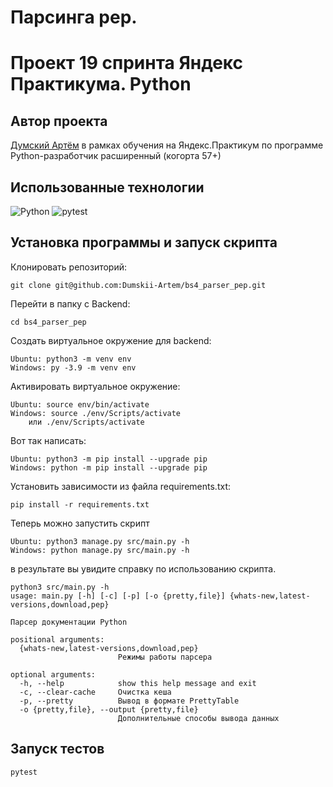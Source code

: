 # Парсинга pep.
# Проект 19 спринта Яндекс Практикума. Python 

## Автор проекта
[Думский Артём](https://github.com/Dumskii-Artem) в рамках обучения
на Яндекс.Практикум по программе Python-разработчик расширенный (когорта 57+)


## Использованные технологии

![Python](https://img.shields.io/badge/Python-3670A0?style=for-the-badge&logo=python&logoColor=ffdd54) 
![pytest](https://img.shields.io/badge/pytest-0A9EDC?style=for-the-badge&logo=pytest&logoColor=white)


## Установка программы и запуск скрипта

Клонировать репозиторий:
```
git clone git@github.com:Dumskii-Artem/bs4_parser_pep.git
```

Перейти в папку с Backend:
```
cd bs4_parser_pep
```
Cоздать виртуальное окружение для backend:
```
Ubuntu: python3 -m venv env
Windows: py -3.9 -m venv env
```
Активировать виртуальное окружение:
```
Ubuntu: source env/bin/activate
Windows: source ./env/Scripts/activate
    или ./env/Scripts/activate
```
Вот так написать:
```
Ubuntu: python3 -m pip install --upgrade pip
Windows: python -m pip install --upgrade pip
```
Установить зависимости из файла requirements.txt:
```
pip install -r requirements.txt
```

Теперь можно запустить скрипт
```
Ubuntu: python3 manage.py src/main.py -h
Windows: python manage.py src/main.py -h
```
в результате вы увидите справку по использованию скрипта.
```
python3 src/main.py -h
usage: main.py [-h] [-c] [-p] [-o {pretty,file}] {whats-new,latest-versions,download,pep}

Парсер документации Python

positional arguments:
  {whats-new,latest-versions,download,pep}
                        Режимы работы парсера

optional arguments:
  -h, --help            show this help message and exit
  -c, --clear-cache     Очистка кеша
  -p, --pretty          Вывод в формате PrettyTable
  -o {pretty,file}, --output {pretty,file}
                        Дополнительные способы вывода данных
```

## Запуск тестов
```
pytest
```

